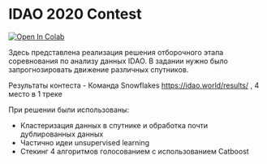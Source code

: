 # IDAO 2020 Contest

[![Open In Colab](https://colab.research.google.com/assets/colab-badge.svg)](https://colab.research.google.com/github/koteyevlev/Astronomy_contest/blob/master/Astronomy_contest_final.ipynb)

Здесь представлена реализация решения отборочного этапа соревнования по анализу данных IDAO. В задании нужно было запрогнозировать движение различных спутников. 

Результаты контеста - Команда Snowflakes https://idao.world/results/ , 4 место в 1 треке 

При решении были использованы:
 * Кластеризация данных в спутнике и обработка почти дублированных данных
 * Частично идеи unsupervised learning
 * Стекинг 4 алгоритмов голосованием с использованием Catboost
